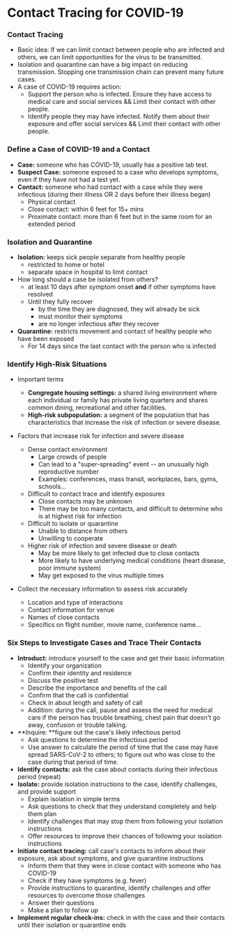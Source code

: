 # Contact Tracing for COVID-19

### Contact Tracing

- Basic idea: If we can limit contact between people who are infected and others, we can limit opportunities for the virus to be transmitted.
- Isolation and quarantine can have a big impact on reducing transmission. Stopping one transmission chain can prevent many future cases.
- A case of COVID-19 requires action:
  - Support the person who is infected. Ensure they have access to medical care and social services && Limit their contact with other people.
  - Identify people they may have infected. Notify them about their exposure and offer social services && Limit their contact with other people.

### Define a Case of COVID-19 and a Contact

- **Case:** someone who has COVID-19, usually has a positive lab test.
- **Suspect Case:** someone exposed to a case who develops symptoms, even if they have not had a test yet.
- **Contact:** someone who had contact with a case while they were infectious (during their illness OR 2 days before their illness began)
  - Physical contact
  - Close contact: within 6 feet for 15+ mins
  - Proximate contact: more than 6 feet but in the same room for an extended period

### Isolation and Quarantine

- **Isolation:** keeps sick people separate from healthy people
  - restricted to home or hotel
  - separate space in hospital to limit contact
- How long should a case be isolated from others?
  - at least 10 days after symptom onset **and** if other symptoms have resolved
  - Until they fully recover
    - by the time they are diagnosed, they will already be sick
    - must monitor their symptoms
    - are no longer infectious after they recover
- **Quarantine:** restricts movement and contact of healthy people who have been exposed
  - For 14 days since the last contact with the person who is infected

### Identify High-Risk Situations

- Important terms
  - **Congregate housing settings:** a shared living environment where each individual or family has private living quarters and shares common dining, recreational and other facilities.
  - **High-risk subpopulation:** a segment of the population that has characteristics that increase the risk of infection or severe disease.

- Factors that increase risk for infection and severe disease
  - Dense contact environment
    - Large crowds of people
    - Can lead to a "super-spreading" event -- an unusually high reproductive number
    - Examples: conferences, mass transit, workplaces, bars, gyms, schools...
  - Difficult to contact trace and identify exposures
    - Close contacts may be unknown
    - There may be too many contacts, and difficult to determine who is at highest risk for infection
  - Difficult to isolate or quarantine
    - Unable to distance from others
    - Unwilling to cooperate
  - Higher risk of infection and severe disease or death
    - May be more likely to get infected due to close contacts
    - More likely to have underlying medical conditions (heart disease, poor immune system)
    - May get exposed to the virus multiple times

- Collect the necessary information to assess risk accurately
  - Location and type of interactions
  - Contact information for venue
  - Names of close contacts
  - Specifics on flight number, movie name, conference name...

### Six Steps to Investigate Cases and Trace Their Contacts

- **Introduct:** introduce yourself to the case and get their basic information
  - Identify your organization
  - Confirm their identity and residence
  - Discuss the positive test
  - Describe the importance and benefits of the call
  - Confirm that the call is confidential
  - Check in about length and safety of call
  - Addition: during the call, pause and assess the need for medical care if the person has trouble breathing, chest pain that doesn't go away, confusion or trouble talking.
- **Inquire: **figure out the case's likely infectious period
  - Ask questions to determine the infectious period
  - Use answer to calculate the period of time that the case may have spread SARS-CoV-2 to others; to figure out who was close to the case during that period of time.
- **Identify contacts:** ask the case about contacts during their infectious period (repeat)
- **Isolate:** provide isolation instructions to the case, identify challenges, and provide support
  - Explain isolation in simple terms
  - Ask questions to check that they understand completely and help them plan
  - Identify challenges that may stop them from following your isolation instructions
  - Offer resources to improve their chances of following your isolation instructions
- **Initiate contact tracing:** call case's contacts to inform about their exposure, ask about symptoms, and give quarantine instructions
  - Inform them that they were in close contact with someone who has COVID-19
  - Check if they have symptoms (e.g. fever)
  - Provide instructions to quarantine, identify challenges and offer resources to overcome those challenges
  - Answer their questions
  - Make a plan to follow up
- **Implement regular check-ins:** check in with the case and their contacts until their isolation or quarantine ends